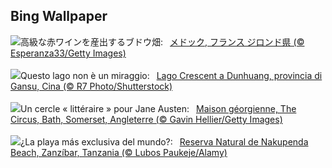 ## Bing Wallpaper
![](https://www.bing.com/th?id=OHR.MarathonMedoc_JA-JP0395843835_UHD.jpg&w=1000)高級な赤ワインを産出するブドウ畑:&nbsp;&ensp;[メドック, フランス ジロンド県 (© Esperanza33/Getty Images)](https://www.bing.com/th?id=OHR.MarathonMedoc_JA-JP0395843835_UHD.jpg)
<br><br/>
![](https://www.bing.com/th?id=OHR.CrescentLake_IT-IT9118936365_UHD.jpg&w=1000)Questo lago non è un miraggio:&nbsp;&ensp;[Lago Crescent a Dunhuang, provincia di Gansu, Cina (© R7 Photo/Shutterstock)](https://www.bing.com/th?id=OHR.CrescentLake_IT-IT9118936365_UHD.jpg)
<br><br/>
![](https://www.bing.com/th?id=OHR.BathCircus_FR-FR6934984274_UHD.jpg&w=1000)Un cercle « littéraire » pour Jane Austen:&nbsp;&ensp;[Maison géorgienne, The Circus, Bath, Somerset, Angleterre (© Gavin Hellier/Getty Images)](https://www.bing.com/th?id=OHR.BathCircus_FR-FR6934984274_UHD.jpg)
<br><br/>
![](https://www.bing.com/th?id=OHR.NakupendaBeach_ES-ES5976546973_UHD.jpg&w=1000)¿La playa más exclusiva del mundo?:&nbsp;&ensp;[Reserva Natural de Nakupenda Beach, Zanzíbar, Tanzania (© Lubos Paukeje/Alamy)](https://www.bing.com/th?id=OHR.NakupendaBeach_ES-ES5976546973_UHD.jpg)
<br><br/>

